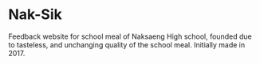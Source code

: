 # Nak-Sik
Feedback website for school meal of Naksaeng High school, founded due to tasteless, and unchanging quality of the school meal.
Initially made in 2017.
